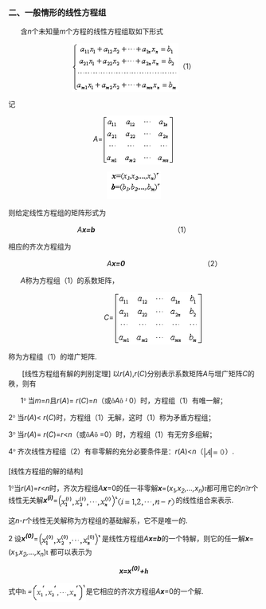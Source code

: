 <div class=Section1>
<h3><span lang=ZH-CN style='font-family:宋体_GB2312'>二、一般情形的线性方程组 </span></h3>
<p><span lang=EN-US style='font-family:宋体_GB2312'>&nbsp;&nbsp;&nbsp;&nbsp;&nbsp;&nbsp; </span><span
lang=ZH-CN style='font-family:宋体_GB2312'>含</span><i><span lang=EN-US>n</span></i><span
lang=ZH-CN style='font-family:宋体_GB2312'>个未知量</span><i><span lang=EN-US>m</span></i><span
lang=ZH-CN style='font-family:宋体_GB2312'>个方程的线性方程组取如下形式</span></p>
<p align=center style='text-align:center'><span lang=EN-US style='font-family:
宋体_GB2312'><img width=214 height=98 src="res/17e9d95da129bdd93c34fb6cc6aaaa52_5432_files/Image2037.gif"
align=absmiddle></span><span lang=ZH-CN style='font-family:宋体_GB2312'>（</span><span
lang=EN-US>1</span><span lang=ZH-CN style='font-family:宋体_GB2312'>）</span></p>
<p><span lang=ZH-CN style='font-family:宋体_GB2312'>记</span></p>
<p align=center style='text-align:center'><i><span lang=EN-US>A</span></i><span
lang=EN-US>=</span><span lang=EN-US style='font-family:宋体_GB2312'><img
width=144 height=98 src="res/17e9d95da129bdd93c34fb6cc6aaaa52_5432_files/Image2038.gif" align=absmiddle></span></p>
<p align=center style='text-align:center'><span lang=EN-US><img width=108
height=55 src="res/17e9d95da129bdd93c34fb6cc6aaaa52_5432_files/1.gif"></span></p>
<p><span lang=ZH-CN style='font-family:宋体_GB2312'>则给定线性方程组的矩阵形式为</span></p>
<p align=center style='text-align:center'><i><span lang=EN-US>A<b>x=b</b></span></i><span
lang=EN-US style='font-family:宋体_GB2312'>&nbsp;&nbsp;&nbsp;&nbsp;&nbsp;&nbsp;&nbsp;&nbsp;&nbsp;&nbsp;&nbsp;&nbsp;&nbsp;&nbsp;&nbsp;&nbsp;&nbsp;&nbsp;&nbsp;&nbsp;&nbsp;&nbsp;&nbsp;&nbsp;&nbsp;&nbsp;&nbsp;&nbsp;&nbsp;&nbsp;&nbsp;&nbsp;&nbsp;&nbsp;&nbsp;&nbsp;&nbsp;&nbsp;&nbsp;&nbsp;&nbsp;&nbsp;&nbsp;&nbsp; </span><span
lang=EN-US> </span><span lang=ZH-CN style='font-family:宋体_GB2312'>（</span><span
lang=EN-US>1</span><span lang=ZH-CN style='font-family:宋体_GB2312'>）</span></p>
<p><span lang=ZH-CN style='font-family:宋体_GB2312'>相应的齐次方程组为</span></p>
<p align=center style='text-align:center'><span lang=EN-US style='font-family:
宋体_GB2312'>&nbsp;&nbsp;&nbsp;&nbsp;&nbsp;&nbsp;&nbsp;&nbsp;&nbsp;&nbsp;&nbsp;&nbsp;&nbsp;&nbsp;&nbsp;&nbsp;&nbsp;&nbsp;&nbsp;&nbsp;&nbsp;&nbsp;&nbsp;&nbsp;&nbsp;&nbsp;&nbsp;&nbsp;&nbsp;&nbsp;&nbsp;&nbsp;&nbsp;&nbsp; </span><i><span
lang=EN-US>A<b>x=0</b></span></i><span lang=EN-US style='font-family:宋体_GB2312'>&nbsp;&nbsp;&nbsp;&nbsp;&nbsp;&nbsp;&nbsp;&nbsp;&nbsp;&nbsp;&nbsp;&nbsp;&nbsp;&nbsp;&nbsp;&nbsp;&nbsp;&nbsp;&nbsp;&nbsp;&nbsp;&nbsp;&nbsp;&nbsp;&nbsp;&nbsp;&nbsp;&nbsp;&nbsp;&nbsp;&nbsp;&nbsp;&nbsp;&nbsp;&nbsp;&nbsp;&nbsp;&nbsp;&nbsp;&nbsp;&nbsp;&nbsp;&nbsp;&nbsp; </span><span
lang=EN-US> </span><span lang=ZH-CN style='font-family:宋体_GB2312'>（</span><span
lang=EN-US>2</span><span lang=ZH-CN style='font-family:宋体_GB2312'>）</span></p>
<p><span lang=EN-US style='font-family:宋体_GB2312'>&nbsp;&nbsp;&nbsp;&nbsp;&nbsp;&nbsp; </span><i><span
lang=EN-US>A</span></i><span lang=ZH-CN style='font-family:宋体_GB2312'>称为方程组（</span><span
lang=EN-US>1</span><span lang=ZH-CN style='font-family:宋体_GB2312'>）的系数矩阵，</span></p>
<p style='margin-left:144.0pt'><i><span lang=EN-US>C</span></i><span
lang=EN-US>=</span><span lang=EN-US style='font-family:宋体_GB2312'><img
width=178 height=105 src="res/17e9d95da129bdd93c34fb6cc6aaaa52_5432_files/Image2039.gif" align=absmiddle></span></p>
<p><span lang=ZH-CN style='font-family:宋体_GB2312'>称为方程组（</span><span
lang=EN-US>1</span><span lang=ZH-CN style='font-family:宋体_GB2312'>）的增广矩阵</span><span
lang=EN-US>.</span></p>
<p><span lang=EN-US>&nbsp;&nbsp;&nbsp;&nbsp;&nbsp;&nbsp; [</span><span
lang=ZH-CN style='font-family:宋体_GB2312'>线性方程组有解的判别定理</span><span lang=EN-US>] </span><span
lang=ZH-CN style='font-family:宋体_GB2312'>以</span><i><span lang=EN-US>r</span></i><span
lang=EN-US>(<i>A</i>),<i>r</i>(<i>C</i>)</span><span lang=ZH-CN
style='font-family:宋体_GB2312'>分别表示系数矩阵</span><i><span lang=EN-US>A</span></i><span
lang=ZH-CN style='font-family:宋体_GB2312'>与增广矩阵</span><i><span lang=EN-US>C</span></i><span
lang=ZH-CN style='font-family:宋体_GB2312'>的秩，则有</span></p>
<p><span lang=EN-US style='font-family:宋体_GB2312'>&nbsp;&nbsp;&nbsp;&nbsp;&nbsp;&nbsp; </span><span
lang=EN-US>1</span><span lang=ZH-CN style='font-family:宋体_GB2312'>° 当</span><i><span
lang=EN-US>m</span></i><span lang=EN-US>=<i>n</i></span><span lang=ZH-CN
style='font-family:宋体_GB2312'>且</span><i><span lang=EN-US>r</span></i><span
lang=EN-US>(<i>A</i>)= <i>r</i>(<i>C</i>)=<i>n</i></span><span lang=ZH-CN
style='font-family:宋体_GB2312'>（或</span><span lang=EN-US style='font-family:
Symbol'>&ocirc;</span><i><span lang=EN-US>A</span></i><span lang=EN-US
style='font-family:Symbol'>&ocirc;</span><i><span lang=EN-US> </span></i><i><span
lang=EN-US style='font-family:Symbol'>&sup1;</span><span lang=EN-US> </span></i><span
lang=EN-US>0</span><span lang=ZH-CN style='font-family:宋体_GB2312'>）时，方程组（</span><span
lang=EN-US>1</span><span lang=ZH-CN style='font-family:宋体_GB2312'>）有唯一解；</span></p>
<p><span lang=EN-US>2</span><span lang=ZH-CN style='font-family:宋体_GB2312'>° 当</span><i><span
lang=EN-US>r</span></i><span lang=EN-US>(<i>A</i>)&lt; <i>r</i>(<i>C</i>)</span><span
lang=ZH-CN style='font-family:宋体_GB2312'>时，方程组（</span><span lang=EN-US>1</span><span
lang=ZH-CN style='font-family:宋体_GB2312'>）无解，这时（</span><span lang=EN-US>1</span><span
lang=ZH-CN style='font-family:宋体_GB2312'>）称为矛盾方程组；</span></p>
<p><span lang=EN-US>3</span><span lang=ZH-CN style='font-family:宋体_GB2312'>° 当</span><i><span
lang=EN-US>r</span></i><span lang=EN-US>(<i>A</i>)= <i>r</i>(<i>C</i>)=<i>r</i>&lt;<i>n</i></span><span
lang=ZH-CN style='font-family:宋体_GB2312'>（或</span><span lang=EN-US
style='font-family:Symbol'>&ocirc;</span><i><span lang=EN-US>A</span></i><span
lang=EN-US style='font-family:Symbol'>&ocirc;</span><i><span lang=EN-US> </span></i><span
lang=EN-US>=0</span><span lang=ZH-CN style='font-family:宋体_GB2312'>）时，方程组（</span><span
lang=EN-US>1</span><span lang=ZH-CN style='font-family:宋体_GB2312'>）有无穷多组解；</span></p>
<p><span lang=EN-US>4</span><span lang=ZH-CN style='font-family:宋体_GB2312'>° 齐次线性方程组（</span><span
lang=EN-US>2</span><span lang=ZH-CN style='font-family:宋体_GB2312'>）有非零解的充分必要条件是：</span><i><span
lang=EN-US>r</span></i><span lang=EN-US>(<i>A</i>)&lt;<i>n</i></span><span
lang=ZH-CN style='font-family:宋体_GB2312'>（</span><span lang=EN-US
style='font-family:宋体_GB2312'><img width=44 height=25
src="res/17e9d95da129bdd93c34fb6cc6aaaa52_5432_files/Image2040.gif" align=absmiddle></span><span
lang=ZH-CN style='font-family:宋体_GB2312'>）</span><span lang=EN-US>.</span></p>
<p><span lang=EN-US>[</span><span lang=ZH-CN style='font-family:宋体_GB2312'>线性方程组的解的结构</span><span
lang=EN-US>]</span></p>
<p><span lang=EN-US>1</span><span lang=ZH-CN style='font-family:宋体_GB2312'>°当</span><i><span
lang=EN-US>r</span></i><span lang=EN-US>(<i>A</i>)=<i>r</i>&lt;<i>n</i></span><span
lang=ZH-CN style='font-family:宋体_GB2312'>时，齐次方程组</span><i><span lang=EN-US>A<b>x</b></span></i><span
lang=EN-US>=0</span><span lang=ZH-CN style='font-family:宋体_GB2312'>的任一非零解</span><b><i><span
lang=EN-US>x</span></i></b><span lang=EN-US>=(<i>x<sub>1</sub>,x<sub>2</sub>,...,x<sub>n</sub></i>)</span><span
lang=EN-US style='font-family:Symbol'>t</span><span lang=ZH-CN
style='font-family:宋体_GB2312'>都可用它的</span><i><span lang=EN-US>n</span></i><span
lang=EN-US style='font-family:Symbol'>?</span><i><span lang=EN-US>r</span></i><span
lang=ZH-CN style='font-family:宋体_GB2312'>个线性无关解</span><b><i><span lang=EN-US>x<sup>(i)</sup></span></i></b><span
lang=EN-US>=</span><span lang=EN-US style='font-family:宋体_GB2312'><img
width=237 height=29 src="res/17e9d95da129bdd93c34fb6cc6aaaa52_5432_files/Image2041.gif" align=absmiddle></span><span
lang=ZH-CN style='font-family:宋体_GB2312'>的线性组合来表示</span><span lang=EN-US>.</span></p>
<p><span lang=ZH-CN style='font-family:宋体_GB2312'>这</span><i><span lang=EN-US>n</span></i><span
lang=EN-US>-<i>r</i></span><span lang=ZH-CN style='font-family:宋体_GB2312'>个线性无关解称为方程组的基础解系，它不是唯一的</span><span
lang=EN-US>.</span></p>
<p><span lang=EN-US>2</span><span lang=EN-US style='font-family:宋体_GB2312'> </span><span
lang=ZH-CN style='font-family:宋体_GB2312'>设</span><b><i><span lang=EN-US>x<sup>(0)</sup></span></i></b><span
lang=EN-US>=</span><span lang=EN-US style='font-family:宋体_GB2312'><img
width=128 height=29 src="res/17e9d95da129bdd93c34fb6cc6aaaa52_5432_files/Image2042.gif" align=absmiddle></span><span
lang=ZH-CN style='font-family:宋体_GB2312'>是线性方程组</span><i><span lang=EN-US>A<b>x=b</b></span></i><span
lang=ZH-CN style='font-family:宋体_GB2312'>的一个特解，则它的任一解</span><b><i><span
lang=EN-US>x</span></i></b><span lang=EN-US>=(<i>x<sub>1</sub>,x<sub>2</sub>,...,x<sub>n</sub></i>)</span><span
lang=EN-US style='font-family:Symbol'>t</span><span lang=EN-US> </span><span
lang=ZH-CN style='font-family:宋体_GB2312'>都可以表示为</span></p>
<p align=center style='text-align:center'><b><i><span lang=EN-US>x=x<sup>(0)</sup>+</span></i></b><b><i><span
lang=EN-US style='font-family:Symbol'>h</span><span lang=EN-US> </span></i></b></p>
<p><span lang=ZH-CN style='font-family:宋体_GB2312'>式中</span><span lang=EN-US
style='font-family:Symbol'>h</span><span lang=EN-US style='font-family:宋体_GB2312'>
</span><i><span lang=EN-US>=</span></i><span lang=EN-US style='font-family:
宋体_GB2312'><img width=108 height=39 src="res/17e9d95da129bdd93c34fb6cc6aaaa52_5432_files/Image2043.gif"
align=absmiddle></span><span lang=ZH-CN style='font-family:宋体_GB2312'>是它相应的齐次方程组</span><i><span
lang=EN-US>A<b>x</b></span></i><span lang=EN-US>=0</span><span lang=ZH-CN
style='font-family:宋体_GB2312'>的一个解</span><span lang=EN-US>.</span></p>
</div>